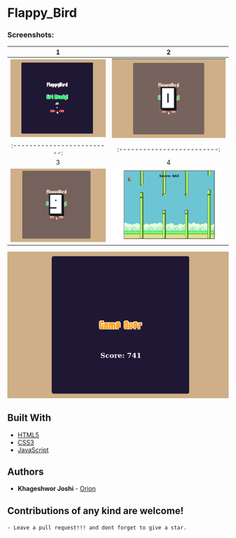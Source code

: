 # Flappy_Bird

### Screenshots:

| 1 | 2 |
 :-------------------------:  |  :-------------------------:
![1](./ScreenShots/start.png) | ![2](./ScreenShots/counter0.png)
:-------------------------:  |  :-------------------------:
| 3 | 4 |
![3](./ScreenShots/counter9.png) | ![4](./ScreenShots/playing.png)

![5](./ScreenShots/end.png)

## Built With

* [HTML5](https://devdocs.io/html/)
* [CSS3](https://devdocs.io/css/)
* [JavaScript](https://devdocs.io/javascript/)



## Authors

* **Khageshwor Joshi** - [Orion](https://github.com/khageshwor)

## Contributions of any kind  are welcome!

    - Leave a pull request!!! and dont forget to give a star.
